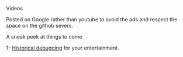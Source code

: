 ﻿<!DOCTYPE html PUBLIC "-//W3C//DTD XHTML 1.0 Transitional//EN" "http://www.w3.org/TR/xhtml1/DTD/xhtml1-transitional.dtd">
<html xmlns="http://www.w3.org/1999/xhtml">

<head>
<meta content="en-us" http-equiv="Content-Language" />
<meta content="text/html; charset=utf-8" http-equiv="Content-Type" />
<title>Videos</title>
</head>

<body>

<p>Videos</p>
<p>Posted on Google rather than youtube to avoid the ads and respect the space 
on the github severs.</p>

  <p>A sneak peek at things to come</p>
<p>1- <a href="https://photos.app.goo.gl/PJJDmGaNfbzPKxy29">Historical debugging</a> 
for your entertainment.</p>

</body>

</html>
